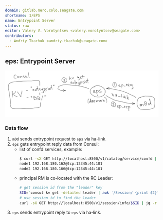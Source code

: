 ```yaml
---
domain: gitlab.mero.colo.seagate.com
shortname: 1/EPS
name: Entrypoint Server
status: raw
editor: Valery V. Vorotyntsev <valery.vorotyntsev@seagate.com>
contributors:
  - Andriy Tkachuk <andriy.tkachuk@seagate.com>
---
```


## eps: Entrypoint Server

![eps](eps.png)

### Data flow

1. `m0d` sends entrypoint request to `eps` via ha-link.
2. `eps` gets entrypoint reply data from Consul:
   * list of confd services, example:
     ```bash
     $ curl -sX GET http://localhost:8500/v1/catalog/service/confd | jq -r '.[] | "\(.Node) \(.ServiceAddress):\(.ServicePort)"'
     node1 192.168.180.162@tcp:12345:44:101
     node2 192.168.180.166@tcp:12345:44:101
     ```
   * principal RM is co-located with the RC Leader:
     ```bash
     # get session id from the "leader" key
     SID=`consul kv get -detailed leader | awk '/Session/ {print $2}'`
     # use session id to find the leader
     curl -sX GET http://localhost:8500/v1/session/info/$SID | jq -r '.[].Node'
     ```
3. `eps` sends entrypoint reply to `eps` via ha-link.

